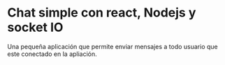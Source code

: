 # Chat simple con react, Nodejs y socket IO 

Una pequeña aplicación que permite enviar mensajes a todo usuario que este conectado en la apliación.
